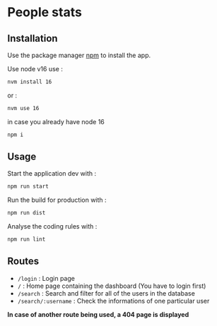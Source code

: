 # People stats

## Installation

Use the package manager [npm](https://www.npmjs.com/) to install the app.

Use node v16 use :

```bash
nvm install 16
```

or :

```bash
nvm use 16
```

in case you already have node 16

```bash
npm i
```

## Usage

Start the application dev with :

```bash
npm run start
```

Run the build for production with :

```bash
npm run dist
```

Analyse the coding rules with :

```bash
npm run lint
```

## Routes

- `/login` : Login page
- `/` : Home page containing the dashboard (You have to login first)
- `/search` : Search and filter for all of the users in the database
- `/search/:username` : Check the informations of one particular user

**In case of another route being used, a 404 page is displayed**
